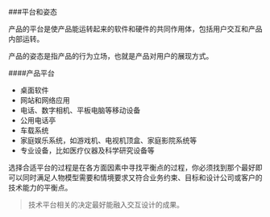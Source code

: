 ###平台和姿态

产品的平台是使产品能运转起来的软件和硬件的共同作用体，包括用户交互和产品内部运转。

产品的姿态是指产品的行为立场，也就是产品对用户的展现方式。

####产品平台

- 桌面软件
- 网站和网络应用
- 电话、数字相机、平板电脑等移动设备
- 公用电话亭
- 车载系统
- 家庭娱乐系统，如游戏机、电视机顶盒、家庭影院系统等
- 专业设备，比如医疗仪器及科学研究设备等

选择合适平台的过程是在各方面因素中寻找平衡点的过程，你必须找到那个最好即可以同时满足人物模型需要和情境要求又符合业务约束、目标和设计公司或客户的技术能力的平衡点。

> 技术平台相关的决定最好能融入交互设计的成果。



